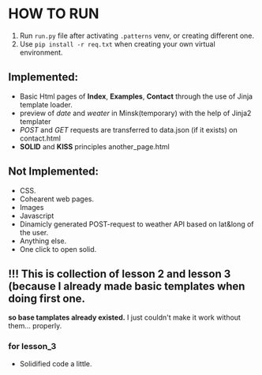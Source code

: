 # HOW TO RUN #

1. Run `run.py` file after activating `.patterns` venv, or creating different one.
2. Use `pip install -r req.txt` when creating your own virtual environment.

## Implemented: ##

- Basic  Html pages of __Index__, __Examples__, __Contact__ through the use of Jinja template loader.
- preview of _date_ and _weater_ in Minsk(temporary) with the help of Jinja2 templater
- _POST_ and _GET_ requests are transferred to data.json (if it exists) on contact.html
- __SOLID__ and __KISS__ principles another_page.html

## Not Implemented: ##

- CSS.
- Cohearent web pages.
- Images
- Javascript
- Dinamicly generated POST-request to weather API based on lat&long of the user.
- Anything else.
- One click to open solid.

## !!! This is collection of lesson 2 and lesson 3 (because I already made basic templates when doing first one. ##

__so base tamplates already existed.__
I just couldn't make it work without them... properly.

### for lesson_3 ###

- Solidified code a little.